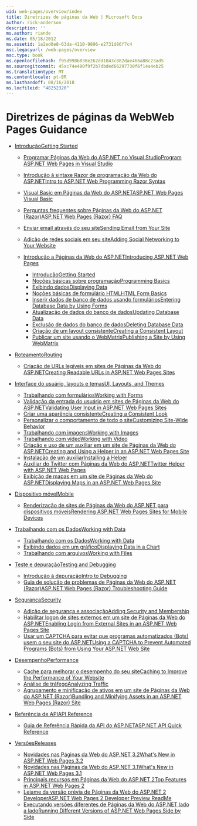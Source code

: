 ```yaml
---
uid: web-pages/overview/index
title: Diretrizes de páginas da Web | Microsoft Docs
author: rick-anderson
description: ''
ms.author: riande
ms.date: 05/18/2012
ms.assetid: 1a2ed0e8-63da-4110-9896-e2731d86f7c4
msc.legacyurl: /web-pages/overview
msc.type: book
ms.openlocfilehash: f95d998b838e262dd1843c882dae466a88c23ad5
ms.sourcegitcommit: 45ac74e400f9f2b7dbded66297730f6f14a4eb25
ms.translationtype: MT
ms.contentlocale: pt-BR
ms.lasthandoff: 08/16/2018
ms.locfileid: "48252320"
---
```

<a name="web-pages-guidance"></a><span data-ttu-id="9a594-102">Diretrizes de páginas da Web</span><span class="sxs-lookup"><span data-stu-id="9a594-102">Web Pages Guidance</span></span>
====================
- [<span data-ttu-id="9a594-103">Introdução</span><span class="sxs-lookup"><span data-stu-id="9a594-103">Getting Started</span></span>](getting-started/index.md)

    - [<span data-ttu-id="9a594-104">Programar Páginas da Web do ASP.NET no Visual Studio</span><span class="sxs-lookup"><span data-stu-id="9a594-104">Program ASP.NET Web Pages in Visual Studio</span></span>](getting-started/program-asp-net-web-pages-in-visual-studio.md)
    - [<span data-ttu-id="9a594-105">Introdução à sintaxe Razor de programação da Web do ASP.NET</span><span class="sxs-lookup"><span data-stu-id="9a594-105">Intro to ASP.NET Web Programming Razor Syntax</span></span>](getting-started/introducing-razor-syntax-c.md)
    - [<span data-ttu-id="9a594-106">Visual Basic em Páginas da Web do ASP.NET</span><span class="sxs-lookup"><span data-stu-id="9a594-106">ASP.NET Web Pages Visual Basic</span></span>](getting-started/introducing-razor-syntax-vb.md)
    - [<span data-ttu-id="9a594-107">Perguntas frequentes sobre Páginas da Web do ASP.NET (Razor)</span><span class="sxs-lookup"><span data-stu-id="9a594-107">ASP.NET Web Pages (Razor) FAQ</span></span>](getting-started/aspnet-web-pages-razor-faq.md)
    - [<span data-ttu-id="9a594-108">Enviar email através do seu site</span><span class="sxs-lookup"><span data-stu-id="9a594-108">Sending Email from Your Site</span></span>](getting-started/11-adding-email-to-your-web-site.md)
    - [<span data-ttu-id="9a594-109">Adição de redes sociais em seu site</span><span class="sxs-lookup"><span data-stu-id="9a594-109">Adding Social Networking to Your Website</span></span>](getting-started/13-adding-social-networking-to-your-web-site.md)
    - [<span data-ttu-id="9a594-110">Introdução a Páginas da Web do ASP.NET</span><span class="sxs-lookup"><span data-stu-id="9a594-110">Introducing ASP.NET Web Pages</span></span>](getting-started/introducing-aspnet-web-pages-2/index.md)

        - [<span data-ttu-id="9a594-111">Introdução</span><span class="sxs-lookup"><span data-stu-id="9a594-111">Getting Started</span></span>](getting-started/introducing-aspnet-web-pages-2/getting-started.md)
        - [<span data-ttu-id="9a594-112">Noções básicas sobre programação</span><span class="sxs-lookup"><span data-stu-id="9a594-112">Programming Basics</span></span>](getting-started/introducing-aspnet-web-pages-2/intro-to-web-pages-programming.md)
        - [<span data-ttu-id="9a594-113">Exibindo dados</span><span class="sxs-lookup"><span data-stu-id="9a594-113">Displaying Data</span></span>](getting-started/introducing-aspnet-web-pages-2/displaying-data.md)
        - [<span data-ttu-id="9a594-114">Noções básicas de formulário HTML</span><span class="sxs-lookup"><span data-stu-id="9a594-114">HTML Form Basics</span></span>](getting-started/introducing-aspnet-web-pages-2/form-basics.md)
        - [<span data-ttu-id="9a594-115">Inserir dados de banco de dados usando formulários</span><span class="sxs-lookup"><span data-stu-id="9a594-115">Entering Database Data by Using Forms</span></span>](getting-started/introducing-aspnet-web-pages-2/entering-data.md)
        - [<span data-ttu-id="9a594-116">Atualização de dados do banco de dados</span><span class="sxs-lookup"><span data-stu-id="9a594-116">Updating Database Data</span></span>](getting-started/introducing-aspnet-web-pages-2/updating-data.md)
        - [<span data-ttu-id="9a594-117">Exclusão de dados do banco de dados</span><span class="sxs-lookup"><span data-stu-id="9a594-117">Deleting Database Data</span></span>](getting-started/introducing-aspnet-web-pages-2/deleting-data.md)
        - [<span data-ttu-id="9a594-118">Criação de um layout consistente</span><span class="sxs-lookup"><span data-stu-id="9a594-118">Creating a Consistent Layout</span></span>](getting-started/introducing-aspnet-web-pages-2/layouts.md)
        - [<span data-ttu-id="9a594-119">Publicar um site usando o WebMatrix</span><span class="sxs-lookup"><span data-stu-id="9a594-119">Publishing a Site by Using WebMatrix</span></span>](getting-started/introducing-aspnet-web-pages-2/publishing.md)
- [<span data-ttu-id="9a594-120">Roteamento</span><span class="sxs-lookup"><span data-stu-id="9a594-120">Routing</span></span>](routing/index.md)

    - [<span data-ttu-id="9a594-121">Criação de URLs legíveis em sites de Páginas da Web do ASP.NET</span><span class="sxs-lookup"><span data-stu-id="9a594-121">Creating Readable URLs in ASP.NET Web Pages Sites</span></span>](routing/creating-readable-urls-in-aspnet-web-pages-sites.md)
- [<span data-ttu-id="9a594-122">Interface do usuário, layouts e temas</span><span class="sxs-lookup"><span data-stu-id="9a594-122">UI, Layouts, and Themes</span></span>](ui-layouts-and-themes/index.md)

    - [<span data-ttu-id="9a594-123">Trabalhando com formulários</span><span class="sxs-lookup"><span data-stu-id="9a594-123">Working with Forms</span></span>](ui-layouts-and-themes/4-working-with-forms.md)
    - [<span data-ttu-id="9a594-124">Validação da entrada do usuário em sites de Páginas da Web do ASP.NET</span><span class="sxs-lookup"><span data-stu-id="9a594-124">Validating User Input in ASP.NET Web Pages Sites</span></span>](ui-layouts-and-themes/validating-user-input-in-aspnet-web-pages-sites.md)
    - [<span data-ttu-id="9a594-125">Criar uma aparência consistente</span><span class="sxs-lookup"><span data-stu-id="9a594-125">Creating a Consistent Look</span></span>](ui-layouts-and-themes/3-creating-a-consistent-look.md)
    - [<span data-ttu-id="9a594-126">Personalizar o comportamento de todo o site</span><span class="sxs-lookup"><span data-stu-id="9a594-126">Customizing Site-Wide Behavior</span></span>](ui-layouts-and-themes/18-customizing-site-wide-behavior.md)
    - [<span data-ttu-id="9a594-127">Trabalhando com imagens</span><span class="sxs-lookup"><span data-stu-id="9a594-127">Working with Images</span></span>](ui-layouts-and-themes/9-working-with-images.md)
    - [<span data-ttu-id="9a594-128">Trabalhando com vídeo</span><span class="sxs-lookup"><span data-stu-id="9a594-128">Working with Video</span></span>](ui-layouts-and-themes/10-working-with-video.md)
    - [<span data-ttu-id="9a594-129">Criação e uso de um auxiliar em um site de Páginas da Web do ASP.NET</span><span class="sxs-lookup"><span data-stu-id="9a594-129">Creating and Using a Helper in an ASP.NET Web Pages Site</span></span>](ui-layouts-and-themes/creating-and-using-a-helper-in-an-aspnet-web-pages-site.md)
    - [<span data-ttu-id="9a594-130">Instalação de um auxiliar</span><span class="sxs-lookup"><span data-stu-id="9a594-130">Installing a Helper</span></span>](ui-layouts-and-themes/installing-helpers.md)
    - [<span data-ttu-id="9a594-131">Auxiliar do Twitter com Páginas da Web do ASP.NET</span><span class="sxs-lookup"><span data-stu-id="9a594-131">Twitter Helper with ASP.NET Web Pages</span></span>](ui-layouts-and-themes/twitter-helper.md)
    - [<span data-ttu-id="9a594-132">Exibição de mapas em um site de Páginas da Web do ASP.NET</span><span class="sxs-lookup"><span data-stu-id="9a594-132">Displaying Maps in an ASP.NET Web Pages Site</span></span>](ui-layouts-and-themes/displaying-maps-in-an-aspnet-web-pages-site.md)
- [<span data-ttu-id="9a594-133">Dispositivo móvel</span><span class="sxs-lookup"><span data-stu-id="9a594-133">Mobile</span></span>](mobile/index.md)

    - [<span data-ttu-id="9a594-134">Renderização de sites de Páginas da Web do ASP.NET para dispositivos móveis</span><span class="sxs-lookup"><span data-stu-id="9a594-134">Rendering ASP.NET Web Pages Sites for Mobile Devices</span></span>](mobile/rendering-aspnet-web-pages-sites-for-mobile-devices.md)
- [<span data-ttu-id="9a594-135">Trabalhando com os Dados</span><span class="sxs-lookup"><span data-stu-id="9a594-135">Working with Data</span></span>](data/index.md)

    - [<span data-ttu-id="9a594-136">Trabalhando com os Dados</span><span class="sxs-lookup"><span data-stu-id="9a594-136">Working with Data</span></span>](data/5-working-with-data.md)
    - [<span data-ttu-id="9a594-137">Exibindo dados em um gráfico</span><span class="sxs-lookup"><span data-stu-id="9a594-137">Displaying Data in a Chart</span></span>](data/7-displaying-data-in-a-chart.md)
    - [<span data-ttu-id="9a594-138">Trabalhando com arquivos</span><span class="sxs-lookup"><span data-stu-id="9a594-138">Working with Files</span></span>](data/working-with-files.md)
- [<span data-ttu-id="9a594-139">Teste e depuração</span><span class="sxs-lookup"><span data-stu-id="9a594-139">Testing and Debugging</span></span>](testing-and-debugging/index.md)

    - [<span data-ttu-id="9a594-140">Introdução à depuração</span><span class="sxs-lookup"><span data-stu-id="9a594-140">Intro to Debugging</span></span>](testing-and-debugging/introduction-to-debugging.md)
    - [<span data-ttu-id="9a594-141">Guia de solução de problemas de Páginas da Web do ASP.NET (Razor)</span><span class="sxs-lookup"><span data-stu-id="9a594-141">ASP.NET Web Pages (Razor) Troubleshooting Guide</span></span>](testing-and-debugging/aspnet-web-pages-razor-troubleshooting-guide.md)
- [<span data-ttu-id="9a594-142">Segurança</span><span class="sxs-lookup"><span data-stu-id="9a594-142">Security</span></span>](security/index.md)

    - [<span data-ttu-id="9a594-143">Adição de segurança e associação</span><span class="sxs-lookup"><span data-stu-id="9a594-143">Adding Security and Membership</span></span>](security/16-adding-security-and-membership.md)
    - [<span data-ttu-id="9a594-144">Habilitar logon de sites externos em um site de Páginas da Web do ASP.NET</span><span class="sxs-lookup"><span data-stu-id="9a594-144">Enabling Login from External Sites in an ASP.NET Web Pages Site</span></span>](security/enabling-login-from-external-sites-in-an-aspnet-web-pages-site.md)
    - [<span data-ttu-id="9a594-145">Usar um CAPTCHA para evitar que programas automatizados (Bots) usem o seu site do ASP.NET</span><span class="sxs-lookup"><span data-stu-id="9a594-145">Using a CAPTCHA to Prevent Automated Programs (Bots) from Using Your ASP.NET Web Site</span></span>](security/using-a-catpcha-to-prevent-automated-programs-bots-from-using-your-aspnet-web-site.md)
- [<span data-ttu-id="9a594-146">Desempenho</span><span class="sxs-lookup"><span data-stu-id="9a594-146">Performance</span></span>](performance-and-traffic/index.md)

    - [<span data-ttu-id="9a594-147">Cache para melhorar o desempenho do seu site</span><span class="sxs-lookup"><span data-stu-id="9a594-147">Caching to Improve the Performance of Your Website</span></span>](performance-and-traffic/15-caching-to-improve-the-performance-of-your-website.md)
    - [<span data-ttu-id="9a594-148">Análise de tráfego</span><span class="sxs-lookup"><span data-stu-id="9a594-148">Analyzing Traffic</span></span>](performance-and-traffic/14-analyzing-traffic.md)
    - [<span data-ttu-id="9a594-149">Agrupamento e minificação de ativos em um site de Páginas da Web do ASP.NET (Razor)</span><span class="sxs-lookup"><span data-stu-id="9a594-149">Bundling and Minifying Assets in an ASP.NET Web Pages (Razor) Site</span></span>](performance-and-traffic/bundling-and-minifying-assets-in-an-aspnet-web-pages-razor-site.md)
- [<span data-ttu-id="9a594-150">Referência de API</span><span class="sxs-lookup"><span data-stu-id="9a594-150">API Reference</span></span>](api-reference/index.md)

    - [<span data-ttu-id="9a594-151">Guia de Referência Rápida da API do ASP.NET</span><span class="sxs-lookup"><span data-stu-id="9a594-151">ASP.NET API Quick Reference</span></span>](api-reference/asp-net-web-pages-api-reference.md)
- [<span data-ttu-id="9a594-152">Versões</span><span class="sxs-lookup"><span data-stu-id="9a594-152">Releases</span></span>](releases/index.md)

    - [<span data-ttu-id="9a594-153">Novidades nas Páginas da Web do ASP.NET 3.2</span><span class="sxs-lookup"><span data-stu-id="9a594-153">What's New in ASP.NET Web Pages 3.2</span></span>](releases/whats-new-in-aspnet-web-pages-32.md)
    - [<span data-ttu-id="9a594-154">Novidades nas Páginas da Web do ASP.NET 3.1</span><span class="sxs-lookup"><span data-stu-id="9a594-154">What's New in ASP.NET Web Pages 3.1</span></span>](releases/whats-new-aspnet-web-pages-31.md)
    - [<span data-ttu-id="9a594-155">Principais recursos em Páginas da Web do ASP.NET 2</span><span class="sxs-lookup"><span data-stu-id="9a594-155">Top Features in ASP.NET Web Pages 2</span></span>](releases/top-features-in-web-pages-2.md)
    - [<span data-ttu-id="9a594-156">Leiame da versão prévia de Páginas da Web do ASP.NET 2 Developer</span><span class="sxs-lookup"><span data-stu-id="9a594-156">ASP.NET Web Pages 2 Developer Preview ReadMe</span></span>](releases/aspnet-web-pages-2-developer-preview-readme.md)
    - [<span data-ttu-id="9a594-157">Executando versões diferentes de Páginas da Web do ASP.NET lado a lado</span><span class="sxs-lookup"><span data-stu-id="9a594-157">Running Different Versions of ASP.NET Web Pages Side by Side</span></span>](releases/running-v1-and-v2-sites-side-by-side.md)
